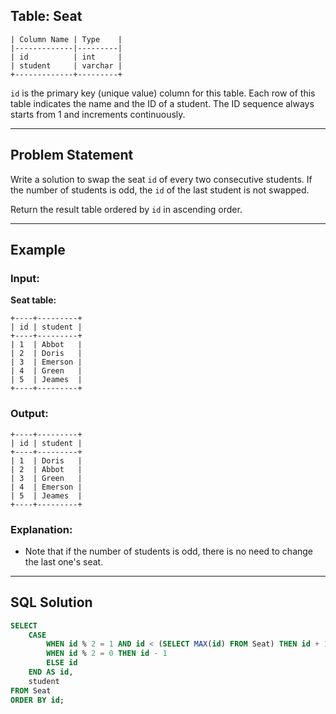 ## Table: Seat

```
| Column Name | Type    |
|-------------|---------|
| id          | int     |
| student     | varchar |
+-------------+---------+
```

`id` is the primary key (unique value) column for this table.
Each row of this table indicates the name and the ID of a student.
The ID sequence always starts from 1 and increments continuously.

---

## Problem Statement
Write a solution to swap the seat `id` of every two consecutive students.
If the number of students is odd, the `id` of the last student is not swapped.

Return the result table ordered by `id` in ascending order.

---

## Example

### Input:
**Seat table:**
```text
+----+---------+
| id | student |
+----+---------+
| 1  | Abbot   |
| 2  | Doris   |
| 3  | Emerson |
| 4  | Green   |
| 5  | Jeames  |
+----+---------+
```

### Output:
```text
+----+---------+
| id | student |
+----+---------+
| 1  | Doris   |
| 2  | Abbot   |
| 3  | Green   |
| 4  | Emerson |
| 5  | Jeames  |
+----+---------+
```

### Explanation:
- Note that if the number of students is odd, there is no need to change the last one's seat.

---

## SQL Solution

```sql
SELECT
    CASE 
        WHEN id % 2 = 1 AND id < (SELECT MAX(id) FROM Seat) THEN id + 1 
        WHEN id % 2 = 0 THEN id - 1  
        ELSE id
    END AS id,
    student
FROM Seat
ORDER BY id;
